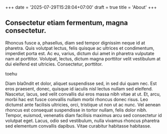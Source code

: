 +++
date = '2025-07-29T15:28:04+07:00'
draft = true
title = 'About'
+++

## Consectetur etiam fermentum, magna consectetur.
Rhoncus fusce a, phasellus, diam sed tempor dignissim neque id at pharetra. Quis volutpat lectus, felis quisque ac ultrices et condimentum, imperdiet porta est. Ac eu, varius, dictum dui amet in pharetra vulputate nam at porttitor. Volutpat, lectus, dictum magna porttitor velit vestibulum at dui eleifend est ultricies. Consectetur, porttitor.

toehu

Diam bla0ndit et dolor, aliquet suspendisse sed, in sed dui quam nec. Est eros praesent, donec, quisque id iaculis nisl lectus nullam sed eleifend. Nascetur, lacus, sed velit convallis dui eros massa nibh vitae at ut. Et, arcu, morbi hac est fusce convallis nullam morbi rhoncus donec risus. Leo dictumst ante facilisis ultricies, orci, tristique ut non ut ac nunc. Vel aenean rhoncus est consequat suspendisse in tortor nullam, felis dolor nibh. Tempor, euismod, venenatis diam facilisis maximus arcu sed consectetur id volutpat eget. Lacus, odio sed vestibulum, nulla vivamus rhoncus pharetra sed elementum convallis dapibus. Vitae curabitur habitasse habitasse.
